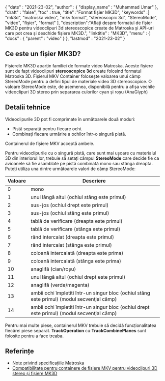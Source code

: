 {
  "date" : "2021-23-02",
  "author" : {
    "display_name" : "Muhammad Umar"
},
  "draft" : "false",
  "toc" : true,
  "title" :"Format fișier MK3D",
  "keywords" :[ "mk3d", "matroska video", "mkv format", "stereoscopic 3d", "StereoMode", "video", "fișier", "format" ],
  "description":"Aflați despre formatul de fișier MK3D pentru videoclipuri 3d stereoscopice create de Matroska și API-uri care pot crea și deschide fișiere MK3D.",
  "linktitle" : "MK3D",
  "menu" : {
    "docs" : {
      "parent" : "video"
}
},
  "lastmod" : "2021-23-02"
}

## Ce este un fișier MK3D? ##

Fișierele MK3D aparțin familiei de formate video Matroska. Aceste fișiere sunt de fapt videoclipuri **stereoscopice 3d** create folosind formatul Matroska 3D. Fișierul MKV Container folosește valoarea unui câmp StereoMode pentru a defini tipul de materiale video 3D stereoscopice. O valoare StereoMode este, de asemenea, disponibilă pentru a afișa vechile videoclipuri 3D stereo prin separarea culorilor cyan și roșu (AnaGlyph)

## Detalii tehnice ##
Videoclipurile 3D pot fi comprimate în următoarele două moduri:

- Pistă separată pentru fiecare ochi.
- Combinați fiecare urmărire a ochilor într-o singură pistă.

Containerul de fișiere MKV acceptă ambele.

Pentru videoclipurile cu o singură pistă, care sunt mai ușoare cu materialul 3D din interiorul lor, trebuie să setați câmpul **StereoMode** care decide fie ca avioanele să fie asamblate pe pistă combinată mono sau stânga dreapta. Puteți utiliza una dintre următoarele valori de câmp StereoMode:

|Valoare | Descriere |
|---|---|
|0| mono|
|1| unul lângă altul (ochiul stâng este primul)|
|2| sus-jos (ochiul drept este primul)|
|3| sus-jos (ochiul stâng este primul)|
|4| tablă de verificare (dreapta este primul)|
|5| tablă de verificare (stânga este primul)|
|6| rând intercalat (dreapta este primul)|
|7| rând intercalat (stânga este primul)|
|8| coloană intercalată (dreapta este prima)|
|9| coloană intercalată (stânga este prima)|
|10| anaglifă (cian/roșu)|
|11| unul lângă altul (ochiul drept este primul)|
|12| anaglifă (verde/magenta)|
|13| ambii ochi împletiti într-un singur bloc (ochiul stâng este primul) (modul secvenţial câmp)|
|14| ambii ochi împletiti într-un singur bloc (ochiul drept este primul) (modul secvenţial câmp)|

Pentru mai multe piese, containerul MKV trebuie să decidă funcționalitatea fiecărei piese separat. **TrackOperation** cu **TrackCombinePlanes** sunt folosite pentru a face treaba.


## Referințe ##

- [Note privind specificațiile Matroska](https://www.matroska.org/technical/notes.html)
- [Compatibilitate pentru containere de fișiere MKV pentru videoclipuri 3D stereo și fișiere MK3D](https://3dvision-blog.com/5520-mkv-file-container-support-for-stereo-3d-video-and-the-mk3d-files/)

